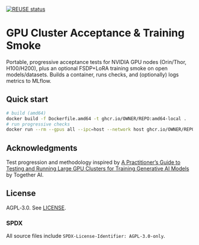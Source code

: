 <!-- SPDX-License-Identifier: AGPL-3.0-only -->
[![REUSE status](https://github.com/OWNER/REPO/actions/workflows/reuse.yml/badge.svg)](../../actions/workflows/reuse.yml)
# GPU Cluster Acceptance & Training Smoke

Portable, progressive acceptance tests for NVIDIA GPU nodes (Orin/Thor, H100/H200), plus an optional FSDP+LoRA training smoke on open models/datasets. Builds a container, runs checks, and (optionally) logs metrics to MLflow.

## Quick start
```bash
# build (amd64)
docker build -f Dockerfile.amd64 -t ghcr.io/OWNER/REPO:amd64-local .
# run progressive checks
docker run --rm --gpus all --ipc=host --network host ghcr.io/OWNER/REPO:amd64-local   bash -lc 'set -e; ./scripts/00_env_probe.sh && python3 scripts/01_cuda_probe.py &&             ./scripts/02_nccl_probe.sh && ./scripts/03_dcgm_diag.sh &&             ./scripts/04_nvlink_matrix.sh && ./scripts/07_fio.sh'
```

## Acknowledgments
Test progression and methodology inspired by
[A Practitioner’s Guide to Testing and Running Large GPU Clusters for Training Generative AI Models](https://www.together.ai/blog/a-practitioners-guide-to-testing-and-running-large-gpu-clusters-for-training-generative-ai-models) by Together AI.

## License
AGPL‑3.0. See [LICENSE](./LICENSE).

### SPDX
All source files include `SPDX-License-Identifier: AGPL-3.0-only`.
